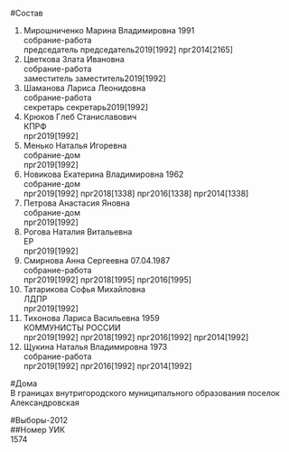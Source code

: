 #Состав  
1. Мирошниченко Марина Владимировна 1991  
    собрание-работа  
    председатель председатель2019[1992] прг2014[2165]  
2. Цветкова Злата Ивановна  
    собрание-работа  
    заместитель заместитель2019[1992]  
3. Шаманова Лариса Леонидовна  
    собрание-работа  
    секретарь секретарь2019[1992]  
4. Крюков Глеб Станиславович  
    КПРФ  
    прг2019[1992]  
5. Менько Наталья Игоревна  
    собрание-дом  
    прг2019[1992]  
6. Новикова Екатерина Владимировна 1962  
    собрание-дом  
    прг2019[1992] прг2018[1338] прг2016[1338] прг2014[1338]  
7. Петрова Анастасия Яновна  
    собрание-дом  
    прг2019[1992]  
8. Рогова Наталия Витальевна  
    ЕР  
    прг2019[1992]  
9. Смирнова Анна Сергеевна 07.04.1987  
    собрание-работа  
    прг2019[1992] прг2018[1995] прг2016[1995]  
10. Татарикова Софья Михайловна  
    ЛДПР  
    прг2019[1992]  
11. Тихонова Лариса Васильевна 1959  
    КОММУНИСТЫ РОССИИ  
    прг2019[1992] прг2018[1992] прг2016[1992] прг2014[1992]  
12. Щукина Наталья Владимировна 1973  
    собрание-работа  
    прг2019[1992] прг2016[1992] прг2014[1992]  
  
#Дома  
В границах внутригородского муниципального образования поселок Александровская  
  
#Выборы-2012  
##Номер УИК  
1574  
